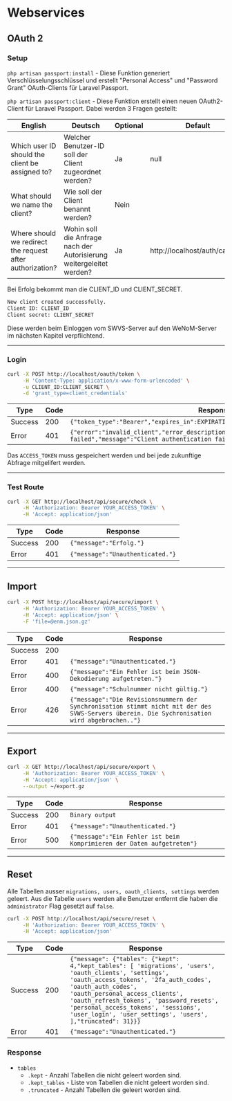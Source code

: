# Webservices

## OAuth 2

### Setup
`php artisan passport:install` - Diese Funktion generiert Verschlüsselungsschlüssel und erstellt "Personal Access" und "Password Grant" OAuth-Clients für Laravel Passport.

`php artisan passport:client` - Diese Funktion erstellt einen neuen OAuth2-Client für Laravel Passport. Dabei werden 3 Fragen gestellt:

|English|Deutsch|Optional|Default|
|---|---|---|---|
|Which user ID should the client be assigned to?|Welcher Benutzer-ID soll der Client zugeordnet werden?|Ja|null|
|What should we name the client?|Wie soll der Client benannt werden?|Nein||
|Where should we redirect the request after authorization?|Wohin soll die Anfrage nach der Autorisierung weitergeleitet werden?|Ja|http://localhost/auth/callback|


Bei Erfolg bekommt man die CLIENT_ID und CLIENT_SECRET.
```bash
New client created successfully.
Client ID: CLIENT_ID
Client secret: CLIENT_SECRET
```

Diese werden beim Einloggen vom SWVS-Server auf den WeNoM-Server im nächsten Kapitel verpflichtend.

---
### Login

```bash
curl -X POST http://localhost/oauth/token \
     -H 'Content-Type: application/x-www-form-urlencoded' \
     -u CLIENT_ID:CLIENT_SECRET \
     -d 'grant_type=client_credentials'
```
|Type|Code|Response|
|---|---|---|
|Success|200|`{"token_type":"Bearer","expires_in":EXPIRATION_DATE,"access_token":"ACCESS_TOKEN"}`|
|Error|401|`{"error":"invalid_client","error_description":"Client authentication failed","message":"Client authentication failed"}`|

Das `ACCESS_TOKEN` muss gespeichert werden und bei jede zukunftige Abfrage mitgelifert werden.

---

### Test Route
```bash
curl -X GET http://localhost/api/secure/check \
     -H 'Authorization: Bearer YOUR_ACCESS_TOKEN' \
     -H 'Accept: application/json'
```

|Type|Code|Response|
|---|---|---|
|Success|200|`{"message":"Erfolg."}`|
|Error|401|`{"message":"Unauthenticated."}`|


---
## Import
```bash
curl -X POST http://localhost/api/secure/import \
     -H 'Authorization: Bearer YOUR_ACCESS_TOKEN' \
     -H 'Accept: application/json' \
     -F 'file=@enm.json.gz'
```

|Type|Code|Response|
|---|---|---|
|Success|200||
|Error|401|`{"message":"Unauthenticated."}`|
|Error|400|`{"message":"Ein Fehler ist beim JSON-Dekodierung aufgetreten."}`|
|Error|400|`{"message":"Schulnummer nicht gültig."}`|
|Error|426|`{"message":"Die Revisionsnummern der Synchronisation stimmt nicht mit der des SVWS-Servers überein. Die Sychronisation wird abgebrochen.."}`|
---

## Export
```bash
curl -X GET http://localhost/api/secure/export \
     -H 'Authorization: Bearer YOUR_ACCESS_TOKEN' \
     -H 'Accept: application/json' \
     --output ~/export.gz
```

|Type|Code|Response|
|---|---|---|
|Success|200|`Binary output`|
|Error|401|`{"message":"Unauthenticated."}`|
|Error|500|`{"message":"Ein Fehler ist beim Komprimieren der Daten aufgetreten"}`|
---

## Reset
Alle Tabellen ausser `migrations, users, oauth_clients, settings` werden geleert. Aus die Tabelle `users` werden alle Benutzer entfernt die haben die `administrator` Flag gesetzt auf `false`.

```bash
curl -X POST http://localhost/api/secure/reset \
     -H 'Authorization: Bearer YOUR_ACCESS_TOKEN' \
     -H 'Accept: application/json'
```

|Type|Code|Response|
|---|---|---|
|Success|200|`{"message": {"tables": {"kept": 4,"kept_tables": [ 'migrations', 'users', 'oauth_clients', 'settings', 'oauth_access_tokens', '2fa_auth_codes', 'oauth_auth_codes', 'oauth_personal_access_clients', 'oauth_refresh_tokens', 'password_resets', 'personal_access_tokens', 'sessions', 'user_login', 'user_settings', 'users', ],"truncated": 31}}}`|
|Error|401|`{"message":"Unauthenticated."}`|

### Response
- `tables`
     - `.kept` - Anzahl Tabellen die nicht geleert worden sind.
     - `.kept_tables` - Liste von Tabellen die nicht geleert worden sind.
     - `.truncated` - Anzahl Tabellen die geleert worden sind.
